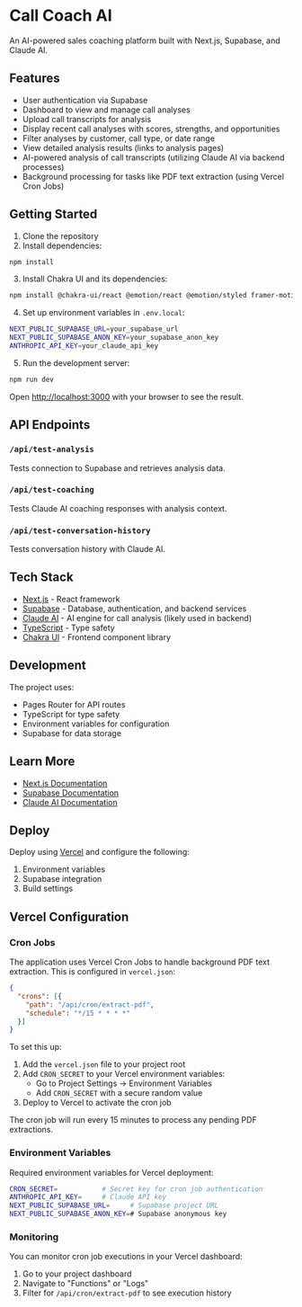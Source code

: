 # Call Coach AI

An AI-powered sales coaching platform built with Next.js, Supabase, and Claude AI.

## Features

- User authentication via Supabase
- Dashboard to view and manage call analyses
- Upload call transcripts for analysis
- Display recent call analyses with scores, strengths, and opportunities
- Filter analyses by customer, call type, or date range
- View detailed analysis results (links to analysis pages)
- AI-powered analysis of call transcripts (utilizing Claude AI via backend processes)
- Background processing for tasks like PDF text extraction (using Vercel Cron Jobs)

## Getting Started

1. Clone the repository
2. Install dependencies:
```bash
npm install
```

3. Install Chakra UI and its dependencies:
```bash
npm install @chakra-ui/react @emotion/react @emotion/styled framer-motion
```

4. Set up environment variables in `.env.local`:
```bash
NEXT_PUBLIC_SUPABASE_URL=your_supabase_url
NEXT_PUBLIC_SUPABASE_ANON_KEY=your_supabase_anon_key
ANTHROPIC_API_KEY=your_claude_api_key
```

5. Run the development server:
```bash
npm run dev
```

Open [http://localhost:3000](http://localhost:3000) with your browser to see the result.

## API Endpoints

### `/api/test-analysis`
Tests connection to Supabase and retrieves analysis data.

### `/api/test-coaching`
Tests Claude AI coaching responses with analysis context.

### `/api/test-conversation-history`
Tests conversation history with Claude AI.

## Tech Stack

- [Next.js](https://nextjs.org) - React framework
- [Supabase](https://supabase.com) - Database, authentication, and backend services
- [Claude AI](https://anthropic.com) - AI engine for call analysis (likely used in backend)
- [TypeScript](https://typescriptlang.org) - Type safety
- [Chakra UI](https://chakra-ui.com/) - Frontend component library

## Development

The project uses:
- Pages Router for API routes
- TypeScript for type safety
- Environment variables for configuration
- Supabase for data storage

## Learn More

- [Next.js Documentation](https://nextjs.org/docs)
- [Supabase Documentation](https://supabase.com/docs)
- [Claude AI Documentation](https://docs.anthropic.com/claude/docs)

## Deploy

Deploy using [Vercel](https://vercel.com/new) and configure the following:
1. Environment variables
2. Supabase integration
3. Build settings

## Vercel Configuration

### Cron Jobs

The application uses Vercel Cron Jobs to handle background PDF text extraction. This is configured in `vercel.json`:

```json
{
  "crons": [{
    "path": "/api/cron/extract-pdf",
    "schedule": "*/15 * * * *"
  }]
}
```

To set this up:

1. Add the `vercel.json` file to your project root
2. Add `CRON_SECRET` to your Vercel environment variables:
   - Go to Project Settings → Environment Variables
   - Add `CRON_SECRET` with a secure random value
3. Deploy to Vercel to activate the cron job

The cron job will run every 15 minutes to process any pending PDF extractions.

### Environment Variables

Required environment variables for Vercel deployment:

```bash
CRON_SECRET=           # Secret key for cron job authentication
ANTHROPIC_API_KEY=     # Claude API key
NEXT_PUBLIC_SUPABASE_URL=     # Supabase project URL
NEXT_PUBLIC_SUPABASE_ANON_KEY=# Supabase anonymous key
```

### Monitoring

You can monitor cron job executions in your Vercel dashboard:
1. Go to your project dashboard
2. Navigate to "Functions" or "Logs"
3. Filter for `/api/cron/extract-pdf` to see execution history
